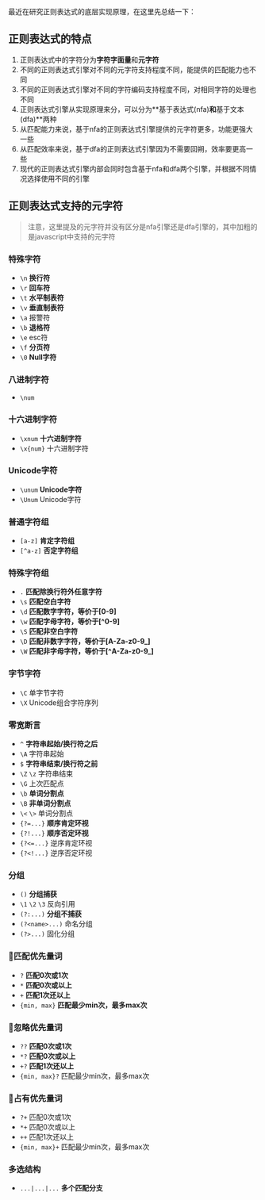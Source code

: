 最近在研究正则表达式的底层实现原理，在这里先总结一下：


## 正则表达式的特点

1. 正则表达式中的字符分为**字符字面量**和**元字符**
2. 不同的正则表达式引擎对不同的元字符支持程度不同，能提供的匹配能力也不同
3. 不同的正则表达式引擎对不同的字符编码支持程度不同，对相同字符的处理也不同
4. 正则表达式引擎从实现原理来分，可以分为**基于表达式(nfa)**和**基于文本(dfa)**两种
5. 从匹配能力来说，基于nfa的正则表达式引擎提供的元字符更多，功能更强大一些
6. 从匹配效率来说，基于dfa的正则表达式引擎因为不需要回朔，效率要更高一些
7. 现代的正则表达式引擎内部会同时包含基于nfa和dfa两个引擎，并根据不同情况选择使用不同的引擎

## 正则表达式支持的元字符
> 注意，这里提及的元字符并没有区分是nfa引擎还是dfa引擎的，其中加粗的是javascript中支持的元字符

### 特殊字符
* `\n` **换行符**
* `\r` **回车符**
* `\t` **水平制表符**
* `\v` **垂直制表符**
* `\a` 报警符
* `\b` **退格符**
* `\e` esc符
* `\f` **分页符**
* `\0` **Null字符**

### 八进制字符
* `\num`

### 十六进制字符
* `\xnum` **十六进制字符**
* `\x{num}` 十六进制字符

### Unicode字符
* `\unum` **Unicode字符**
* `\Unum` Unicode字符

### 普通字符组
* `[a-z]` **肯定字符组**
* `[^a-z]` **否定字符组**

### 特殊字符组
* `.` **匹配除换行符外任意字符**
* `\s` **匹配空白字符**
* `\d` **匹配数字字符，等价于[0-9]**
* `\w` **匹配字母字符，等价于[^0-9]**
* `\S` **匹配非空白字符**
* `\D` **匹配非数字字符，等价于[A-Za-z0-9_]**
* `\W` **匹配非字母字符，等价于[^A-Za-z0-9_]**

### 字节字符
* `\C` 单字节字符
* `\X` Unicode组合字符序列

### 零宽断言
* `^` **字符串起始/换行符之后**
* `\A` 字符串起始
* `$` **字符串结束/换行符之前**
* `\Z` `\z` 字符串结束
* `\G` 上次匹配点
* `\b` **单词分割点**
* `\B` **非单词分割点**
* `\<` `\>` 单词分割点
* `{?=...}` **顺序肯定环视**
* `{?!...}` **顺序否定环视**
* `{?<=...}` 逆序肯定环视
* `{?<!...}` 逆序否定环视

### 分组
* `()` **分组捕获**
* `\1` `\2` `\3` 反向引用
* `(?:...)` **分组不捕获**
* `(?<name>...)` 命名分组
* `(?>...)` 固化分组

### 匹配优先量词
* `?` **匹配0次或1次**
* `*` **匹配0次或以上**
* `+` **匹配1次还以上**
* `{min, max}` **匹配最少min次，最多max次**

### 忽略优先量词
* `??` **匹配0次或1次**
* `*?` **匹配0次或以上**
* `+?` **匹配1次还以上**
* `{min, max}?` 匹配最少min次，最多max次

### 占有优先量词
* `?+` 匹配0次或1次
* `*+` 匹配0次或以上
* `++` 匹配1次还以上
* `{min, max}+` 匹配最少min次，最多max次

### 多选结构
* `...|...|...` **多个匹配分支**
